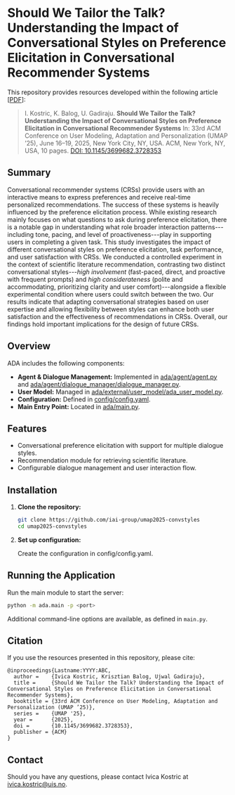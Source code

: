 # Should We Tailor the Talk? Understanding the Impact of Conversational Styles on Preference Elicitation in Conversational Recommender Systems


This repository provides resources developed within the following article [[PDF](https://arxiv.org/abs/TODO_FIX_LINK)]:

> I. Kostric, K. Balog, U. Gadiraju. **Should We Tailor the Talk? Understanding the Impact of Conversational Styles on Preference Elicitation in Conversational Recommender Systems** In: 33rd ACM Conference on User Modeling, Adaptation and Personalization (UMAP ’25), June 16–19, 2025, New York City, NY, USA. ACM, New York, NY, USA, 10 pages. [DOI: 10.1145/3699682.3728353](https://doi.org/10.1145/3699682.3728353)


## Summary

Conversational recommender systems (CRSs) provide users with an interactive means to express preferences and receive real-time personalized recommendations. The success of these systems is heavily influenced by the preference elicitation process.
While existing research mainly focuses on what questions to ask during preference elicitation, there is a notable gap in understanding what role broader interaction patterns---including tone, pacing, and level of proactiveness---play in supporting users in completing a given task. This study investigates the impact of different conversational styles on preference elicitation, task performance, and user satisfaction with CRSs.
We conducted a controlled experiment in the context of scientific literature recommendation, contrasting two distinct conversational styles---*high involvement* (fast-paced, direct, and proactive with frequent prompts) and *high considerateness* (polite and accommodating, prioritizing clarity and user comfort)---alongside a flexible experimental condition where users could switch between the two.
Our results indicate that adapting conversational strategies based on user expertise and allowing flexibility between styles can enhance both user satisfaction and the effectiveness of recommendations in CRSs. Overall, our findings hold important implications for the design of future CRSs.

## Overview

ADA includes the following components:

  - **Agent & Dialogue Management:** Implemented in [ada/agent/agent.py](ada/agent/agent.py) and [ada/agent/dialogue_manager/dialogue_manager.py](ada/agent/dialogue_manager/dialogue_manager.py).
  - **User Model:** Managed in [ada/external/user_model/ada_user_model.py](ada/external/user_model/ada_user_model.py).
  - **Configuration:** Defined in [config/config.yaml](config/config.yaml).
  - **Main Entry Point:** Located in [ada/main.py](ada/main.py).

## Features

  - Conversational preference elicitation with support for multiple dialogue styles.
  - Recommendation module for retrieving scientific literature.
  - Configurable dialogue management and user interaction flow.

## Installation

1. **Clone the repository:**

   ```sh
   git clone https://github.com/iai-group/umap2025-convstyles
   cd umap2025-convstyles
   ```

3. **Set up configuration:**

    Create the configuration in config/config.yaml.

## Running the Application

Run the main module to start the server:

```sh
python -m ada.main -p <port>
```

Additional command-line options are available, as defined in `main.py`.

## Citation

If you use the resources presented in this repository, please cite:

```
@inproceedings{Lastname:YYYY:ABC,
  author =    {Ivica Kostric, Krisztian Balog, Ujwal Gadiraju},
  title =     {Should We Tailor the Talk? Understanding the Impact of Conversational Styles on Preference Elicitation in Conversational Recommender Systems},
  booktitle = {33rd ACM Conference on User Modeling, Adaptation and Personalization (UMAP ’25)},
  series =    {UMAP '25},
  year =      {2025},
  doi =       {10.1145/3699682.3728353},
  publisher = {ACM}
}
```

## Contact

Should you have any questions, please contact Ivica Kostric at [ivica.kostric@uis.no](mailto:ivica.kostric@uis.no).
